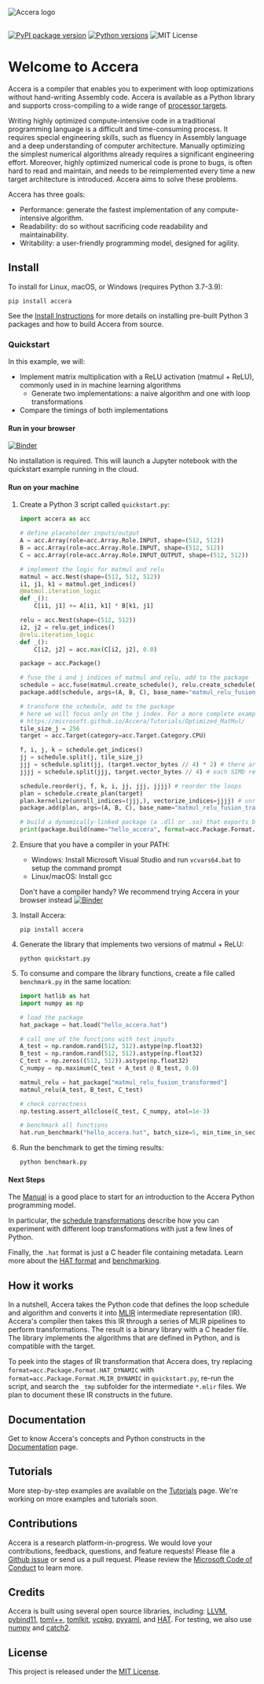 ![Accera logo](https://microsoft.github.io/Accera/assets/Accera_darktext.png)
<div style="margin-bottom:30px"></div>

<a href="https://pypi.org/project/accera/"><img src="https://badge.fury.io/py/accera.svg" alt="PyPI package version"/></a> <a href="https://pypi.org/project/accera/"><img src="https://img.shields.io/pypi/pyversions/accera" alt="Python versions"/></a> ![MIT License](https://img.shields.io/pypi/l/accera)

# Welcome to Accera

Accera is a compiler that enables you to experiment with loop optimizations without hand-writing Assembly code. Accera is available as a Python library and supports cross-compiling to a wide range of [processor targets](https://github.com/microsoft/Accera/blob/main/accera/python/accera/Targets.py).

Writing highly optimized compute-intensive code in a traditional programming language is a difficult and time-consuming process. It requires special engineering skills, such as fluency in Assembly language and a deep understanding of computer architecture. Manually optimizing the simplest numerical algorithms already requires a significant engineering effort. Moreover, highly optimized numerical code is prone to bugs, is often hard to read and maintain, and needs to be reimplemented every time a new target architecture is introduced. Accera aims to solve these problems.

Accera has three goals:

* Performance: generate the fastest implementation of any compute-intensive algorithm.
* Readability: do so without sacrificing code readability and maintainability.
* Writability: a user-friendly programming model, designed for agility.


## Install

To install for Linux, macOS, or Windows (requires Python 3.7-3.9):

```shell
pip install accera
```

See the [Install Instructions](https://microsoft.github.io/Accera/Install/) for more details on installing pre-built Python 3 packages and how to build Accera from source.


### Quickstart

In this example, we will:

* Implement matrix multiplication with a ReLU activation (matmul + ReLU), commonly used in in machine learning algorithms
  * Generate two implementations: a naive algorithm and one with loop transformations
* Compare the timings of both implementations

#### Run in your browser

<!-- Using a demo branch to support minimal binder deployment without a full rebuild -->
[![Binder](https://mybinder.org/badge_logo.svg)](https://mybinder.org/v2/gh/microsoft/Accera/demos?labpath=docs%2Fdemos%2Fquickstart.ipynb)

No installation is required. This will launch a Jupyter notebook with the quickstart example running in the cloud.

#### Run on your machine

1. Create a Python 3 script called `quickstart.py`:

    ```python
    import accera as acc

    # define placeholder inputs/output
    A = acc.Array(role=acc.Array.Role.INPUT, shape=(512, 512))
    B = acc.Array(role=acc.Array.Role.INPUT, shape=(512, 512))
    C = acc.Array(role=acc.Array.Role.INPUT_OUTPUT, shape=(512, 512))

    # implement the logic for matmul and relu
    matmul = acc.Nest(shape=(512, 512, 512))
    i1, j1, k1 = matmul.get_indices()
    @matmul.iteration_logic
    def _():
        C[i1, j1] += A[i1, k1] * B[k1, j1]

    relu = acc.Nest(shape=(512, 512))
    i2, j2 = relu.get_indices()
    @relu.iteration_logic
    def _():
        C[i2, j2] = acc.max(C[i2, j2], 0.0)

    package = acc.Package()

    # fuse the i and j indices of matmul and relu, add to the package
    schedule = acc.fuse(matmul.create_schedule(), relu.create_schedule(), partial=2)
    package.add(schedule, args=(A, B, C), base_name="matmul_relu_fusion_naive")

    # transform the schedule, add to the package
    # here we will focus only on the j index. For a more complete example, see:
    # https://microsoft.github.io/Accera/Tutorials/Optimized_MatMul/
    tile_size_j = 256
    target = acc.Target(category=acc.Target.Category.CPU)

    f, i, j, k = schedule.get_indices()
    jj = schedule.split(j, tile_size_j)
    jjj = schedule.split(jj, (target.vector_bytes // 4) * 2) # there are 2 vfma execution units, each holding (target.vector_bytes // 4) 32-bit float elements
    jjjj = schedule.split(jjj, target.vector_bytes // 4) # each SIMD register holds (target.vector_bytes // 4) 32-bit float elements

    schedule.reorder(j, f, k, i, jj, jjj, jjjj) # reorder the loops
    plan = schedule.create_plan(target)
    plan.kernelize(unroll_indices=(jjj,), vectorize_indices=jjjj) # unroll and vectorize
    package.add(plan, args=(A, B, C), base_name="matmul_relu_fusion_transformed")

    # build a dynamically-linked package (a .dll or .so) that exports both functions
    print(package.build(name="hello_accera", format=acc.Package.Format.HAT_DYNAMIC))
    ```

2. Ensure that you have a compiler in your PATH:

    * Windows: Install Microsoft Visual Studio and run `vcvars64.bat` to setup the command prompt
    * Linux/macOS: Install gcc

    Don't have a compiler handy? We recommend trying Accera in your browser instead [![Binder](https://mybinder.org/badge_logo.svg)](https://mybinder.org/v2/gh/microsoft/Accera/demos?labpath=docs%2Fdemos%2Fquickstart.ipynb)


3. Install Accera:

    ```shell
    pip install accera
    ```

4. Generate the library that implements two versions of matmul + ReLU:

    ```shell
    python quickstart.py
    ```

5. To consume and compare the library functions, create a file called `benchmark.py` in the same location:

    ```python
    import hatlib as hat
    import numpy as np

    # load the package
    hat_package = hat.load("hello_accera.hat")

    # call one of the functions with test inputs
    A_test = np.random.rand(512, 512).astype(np.float32)
    B_test = np.random.rand(512, 512).astype(np.float32)
    C_test = np.zeros((512, 512)).astype(np.float32)
    C_numpy = np.maximum(C_test + A_test @ B_test, 0.0)

    matmul_relu = hat_package["matmul_relu_fusion_transformed"]
    matmul_relu(A_test, B_test, C_test)

    # check correctness
    np.testing.assert_allclose(C_test, C_numpy, atol=1e-3)

    # benchmark all functions
    hat.run_benchmark("hello_accera.hat", batch_size=5, min_time_in_sec=5)
    ```

6. Run the benchmark to get the timing results:

    ```shell
    python benchmark.py
    ```

#### Next Steps

The [Manual](https://microsoft.github.io/Accera/Manual/00%20Introduction/) is a good place to start for an introduction to the Accera Python programming model.

In particular, the [schedule transformations](https://microsoft.github.io/Accera/Manual/03%20Schedules/#schedule-transformations) describe how you can experiment with different loop transformations with just a few lines of Python.

Finally, the `.hat` format is just a C header file containing metadata. Learn more about the [HAT format](https://github.com/microsoft/hat) and [benchmarking](https://github.com/microsoft/hat/tree/main/tools).


## How it works

In a nutshell, Accera takes the Python code that defines the loop schedule and algorithm and converts it into [MLIR](https://mlir.llvm.org/) intermediate representation (IR). Accera's compiler then takes this IR through a series of MLIR pipelines to perform transformations. The result is a binary library with a C header file. The library implements the algorithms that are defined in Python, and is compatible with the target.

To peek into the stages of IR transformation that Accera does, try replacing `format=acc.Package.Format.HAT_DYNAMIC` with `format=acc.Package.Format.MLIR_DYNAMIC` in `quickstart.py`, re-run the script, and search the `_tmp` subfolder for the intermediate `*.mlir` files. We plan to document these IR constructs in the future.

## Documentation

Get to know Accera's concepts and Python constructs in the [Documentation](https://microsoft.github.io/Accera/) page.

## Tutorials

More step-by-step examples are available on the [Tutorials](https://microsoft.github.io/Accera/Tutorials) page. We're working on more examples and tutorials soon.

## Contributions

Accera is a research platform-in-progress. We would love your contributions, feedback, questions, and feature requests! Please file a [Github issue](https://github.com/microsoft/Accera/issues/new) or send us a pull request. Please review the [Microsoft Code of Conduct](https://opensource.microsoft.com/codeofconduct/) to learn more.

## Credits

Accera is built using several open source libraries, including: [LLVM](https://llvm.org/), [pybind11](https://pybind11.readthedocs.io/en/stable/), [toml++](https://marzer.github.io/tomlplusplus/), [tomlkit](https://github.com/sdispater/tomlkit), [vcpkg](https://vcpkg.io/en/index.html), [pyyaml](https://pyyaml.org/), and [HAT](https://github.com/microsoft/hat). For testing, we also use [numpy](https://github.com/numpy/numpy) and [catch2](https://github.com/catchorg/Catch2).

## License

This project is released under the [MIT License](https://github.com/microsoft/Accera/blob/main/LICENSE).
